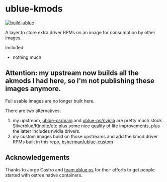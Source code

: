 # ublue-kmods

[![build-ublue](https://github.com/bsherman/ublue-kmods/actions/workflows/build.yml/badge.svg)](https://github.com/bsherman/ublue-kmods/actions/workflows/build.yml)

A layer to store extra driver RPMs on an image for consumption by other images.

Included:
- nothing much

## Attention: my upstream now builds all the akmods I had here, so I'm not publishing these images anymore.

Full usable images are no longer built here.

There are two alternatives:
1. my upstream, [ublue-os/main](https://github.com/ublue-os/main) and [ublue-os/nvidia](https://github.com/ublue-os/nvidia) are pretty much stock Silverblue/Kinoite/etc plus some nice quality of life improvements, plus the latter includes nvidia drivers.
2. my custom images build on those upstreams and add the kmod driver RPMs built in this repo, [bsherman/ublue-custom](https://github.com/bsherman/ublue-custom)


## Acknowledgements

Thanks to Jorge Castro and [team ublue os](https://github.com/ublue-os) for their efforts to get people started with ostree native containers.
